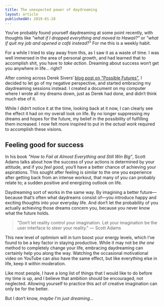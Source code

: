 ```yaml
---
title: The unexpected power of daydreaming
layout: article
publishedAt: 2019-01-28
---
```


You‘ve probably found yourself daydreaming at some point recently, with thoughts like _"what if I dropped everything and moved to Hawaii?"_ or _"what if quit my job and opened a café instead?"_ For me this is a weekly habit.

For a while I tried to stay away from this, as I saw it as a waste of time. I was well immersed in the area of personal growth, and had learned that to accomplish shit, you have to _take action_. Dreaming about success won‘t get you anywhere in life… right?

After coming across Derek Sivers‘ [blog post on "Possible Futures"](https://sivers.org/futures), I decided to let go of my negative perspective, and started embracing my daydreaming sessions instead. I created a document on my computer where I wrote all my dreams down, just as Derek had done, and didn‘t think much else of it.

While I didn‘t notice it at the time, looking back at it now, I can clearly see the effect it had on my overall look on life. By no longer suppressing my dreams and hopes for the future, my belief in the possibility of fulfilling them increased. I now felt more inspired to put in the _actual work_ required to accomplish these visions.

## Feeling good for success

In his book _"How to Fail at Almost Everything and Still Win Big"_, Scott Adams talks about how the success of your actions is determined by your attitude, and if you _feel good_, you‘ll have a better chance of achieving your aspirations. This sought after feeling is similar to the one you experience after getting back from an intense workout, that many of you can probably relate to; a sudden positive and energizing outlook on life.

Daydreaming sort of works in the same way. By imagining a better future—because that‘s often what daydreams consist of—you introduce happy and exciting thoughts into your everyday life. And don‘t let the probability of you actually achieving those dreams concern you, because you never know what the future holds.

> "Don‘t let reality control your imagination. Let your imagination be the user interface to steer your reality." — Scott Adams

This new level of optimism will in turn boost your energy levels, which I‘ve found to be a key factor in staying productive. While it may not be _the one_ method to completely change your life, embracing daydreaming can certainly help you along the way. Watching the occasional motivational video on YouTube can also have the same effect, but like everything else in life, keep it within moderation.

Like most people, I have a long list of things that I would like to do before my time is up, and I believe that ambition should be encouraged, not neglected. Allowing yourself to practice this act of creative imagination can only be for the better.

But I don‘t know, _maybe I‘m just dreaming…_

